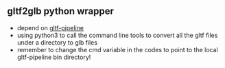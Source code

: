 ## gltf2glb python wrapper

- depend on [gltf-pipeline](https://github.com/AnalyticalGraphicsInc/gltf-pipeline)
- using python3 to call the command line tools to convert all the gltf files under a directory to glb files  
- remember to change the cmd variable in the codes to point to the local gltf-pipeline bin directory!